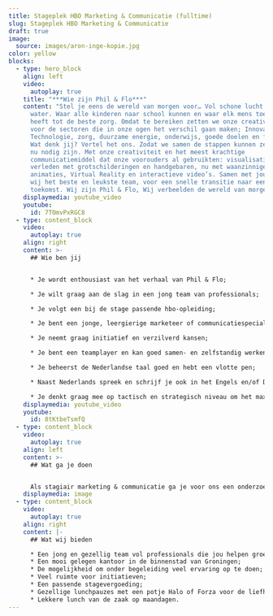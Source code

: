```yaml
---
title: Stageplek HBO Marketing & Communicatie (fulltime)
slug: Stageplek HBO Marketing & Communicatie
draft: true
image:
  source: images/aron-inge-kopie.jpg
color: yellow
blocks:
  - type: hero_block
    align: left
    video:
      autoplay: true
    title: "***Wie zijn Phil & Flo***"
    content: "Stel je eens de wereld van morgen voor… Vol schone lucht en schoon
      water. Waar alle kinderen naar school kunnen en waar elk mens toegang
      heeft tot de beste zorg. Omdat te bereiken zetten we onze creativiteit in
      voor de sectoren die in onze ogen het verschil gaan maken; Innovatieve
      Technologie, zorg, duurzame energie, onderwijs, goede doelen en fair food.
      Wat denk jij? Vertel het ons. Zodat we samen de stappen kunnen zetten die
      nu nodig zijn. Met onze creativiteit en het meest krachtige
      communicatiemiddel dat onze voorouders al gebruikten: visualisatie. In het
      verleden met grotschilderingen en handgebaren, nu met waanzinnige 3D
      animaties, Virtual Reality en interactieve video’s. Samen met jou vormen
      wij het beste en leukste team, voor een snelle transitie naar een mooie
      toekomst. Wij zijn Phil & Flo, Wij verbeelden de wereld van morgen."
    displaymedia: youtube_video
    youtube:
      id: 7TOmvPxRGC8
  - type: content_block
    video:
      autoplay: true
    align: right
    content: >-
      ## Wie ben jij


      * Je wordt enthousiast van het verhaal van Phil & Flo;

      * Je wilt graag aan de slag in een jong team van professionals;

      * Je volgt een bij de stage passende hbo-opleiding;

      * Je bent een jonge, leergierige marketeer of communicatiespecialist met affiniteit voor film, animatie en design;

      * Je neemt graag initiatief en verzilverd kansen;

      * Je bent een teamplayer en kan goed samen- en zelfstandig werken;

      * Je beheerst de Nederlandse taal goed en hebt een vlotte pen;

      * Naast Nederlands spreek en schrijf je ook in het Engels en/of Duits;

      * Je denkt graag mee op tactisch en strategisch niveau om het maximale resultaat te bereiken.
    displaymedia: youtube_video
    youtube:
      id: 8tKtbeTsmfQ
  - type: content_block
    video:
      autoplay: true
    align: left
    content: >-
      ## Wat ga je doen


      Als stagiair marketing & communicatie ga je voor ons een onderzoek uitvoeren in lijn met je opleiding en stage-eisen. Naast je onderzoeksopdracht help je ons bij onze dagelijkse bedrijfsvoering. Je draagt verantwoordelijkheid voor onze socials, schrijft pakkende teksten voor de website en ondersteund het team met je schrijfvaardigheid en verfrissende inzichten. Je wordt nauw betrokken bij onze marketing en communicatie overleggen en denkt tijdens deze meetings mee over kansen, en optimalisaties.
    displaymedia: image
  - type: content_block
    video:
      autoplay: true
    align: right
    content: |-
      ## Wat wij bieden

      * Een jong en gezellig team vol professionals die jou helpen groeien;
      * Een mooi gelegen kantoor in de binnenstad van Groningen;
      * De mogelijkheid om onder begeleiding veel ervaring op te doen;
      * Veel ruimte voor initiatieven;
      * Een passende stagevergoeding;
      * Gezellige lunchpauzes met een potje Halo of Forza voor de liefhebbers;
      * Lekkere lunch van de zaak op maandagen.
---
```

